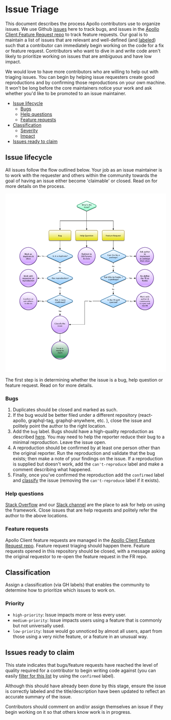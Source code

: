 # Issue Triage

This document describes the process Apollo contributors use to organize issues. We use Github [issues](https://github.com/apollographql/apollo-client/issues) here to track bugs, and issues in the [Apollo Client Feature Request repo](https://github.com/apollographql/apollo-feature-requests) to track feature requests. Our goal is to maintain a list of issues that are relevant and well-defined (and [labeled](https://github.com/apollographql/apollo-client/labels)) such that a contributor can immediately begin working on the code for a fix or feature request. Contributors who want to dive in and write code aren't likely to prioritize working on issues that are ambiguous and have low impact.

We would love to have more contributors who are willing to help out with triaging issues. You can begin by helping issue requesters create good reproductions and by confirming those reproductions on your own machine. It won't be long before the core maintainers notice your work and ask whether you'd like to be promoted to an issue maintainer.

- [Issue lifecycle](#issue-lifecycle)
  - [Bugs](#bugs)
  - [Help questions](#help-questions)
  - [Feature requests](#feature-requests)
- [Classification](#classification)
  - [Severity](#severity)
  - [Impact](#impact)
- [Issues ready to claim](#issues-ready-to-claim)

## Issue lifecycle

All issues follow the flow outlined below. Your job as an issue maintainer is to work with the requester and others within the community towards the goal of having an issue either become 'claimable' or closed. Read on for more details on the process.

![Flowchart](IssueTriageFlow.png "Issue Lifecycle")

The first step is in determining whether the issue is a bug, help question or feature request. Read on for more details.

### Bugs

1. Duplicates should be closed and marked as such.
2. If the bug would be better filed under a different repository (react-apollo, graphql-tag, graphql-anywhere, etc. ), close the issue and politely point the author to the right location.
3. Add the `bug` label. Bugs should have a high-quality reproduction as described [here](CONTRIBUTING.md#reporting-bugs). You may need to help the reporter reduce their bug to a minimal reproduction. Leave the issue open.
5. A reproduction should be confirmed by at least one person other than the original reporter. Run the reproduction and validate that the bug exists; then make a note of your findings on the issue. If a reproduction is supplied but doesn't work, add the `can't-reproduce` label and make a comment describing what happened.
6. Finally, once you've confirmed the reproduction add the `confirmed` label and [classify](#classification) the issue (removing the `can't-reproduce` label if it exists).

### Help questions

[Stack Overflow](http://stackoverflow.com/questions/tagged/apollo) and our [Slack channel](https://www.apollographql.com/slack) are the place to ask for help on using the framework. Close issues that are help requests and politely refer the author to the above locations.

### Feature requests

Apollo Client feature requests are managed in the [Apollo Client Feature Request repo](https://github.com/apollographql/apollo-feature-requests). Feature request triaging should happen there. Feature requests opened in this repository should be closed, with a message asking the original requestor to re-open the feature request in the FR repo.

<h2 id="classification">Classification</h2>

Assign a classification (via GH labels) that enables the community to determine how to prioritize which issues to work on.

### Priority

- `high-priority`: Issue impacts more or less every user.
- `medium-priority`: Issue impacts users using a feature that is commonly but not universally used.
- `low-priority`: Issue would go unnoticed by almost all users, apart from those using a very niche feature, or a feature in an unusual way.

## Issues ready to claim

This state indicates that bugs/feature requests have reached the level of quality
required for a contributor to begin writing code against (you can easily [filter for this list](https://github.com/apollographql/apollo-client/labels/confirmed) by using the `confirmed` label).

Although this should have already been done by this stage, ensure the issue is
correctly labeled and the title/description have been updated to reflect an
accurate summary of the issue.

Contributors should comment on and/or assign themselves an issue if they begin working on it so that others know work is in progress.

